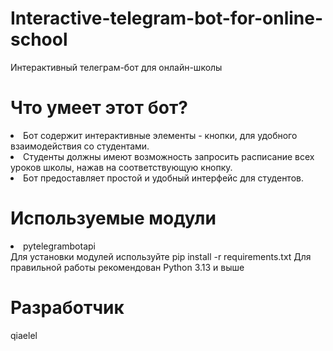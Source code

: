 # Interactive-telegram-bot-for-online-school
Интерактивный телеграм-бот для онлайн-школы

# Что умеет этот бот?
<li>Бот содержит интерактивные элементы - кнопки, для удобного взаимодействия со студентами.</li>
<li>Студенты должны имеют возможность запросить расписание всех уроков школы, нажав на соответствующую кнопку.</li>
<li>Бот предоставляет простой и удобный интерфейс для студентов.</li>

# Используемые модули
<li>pytelegrambotapi</li>
Для установки модулей используйте pip install -r requirements.txt
Для правильной работы рекомендован Python 3.13 и выше

 # Разработчик
 qiaelel



